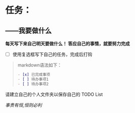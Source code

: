 # 任务：

## ——我要做什么

**每天写下来自己明天要做什么！ 答应自己的事情，就要努力完成**

-[ ] 使用复选框写下自己的任务，完成后打钩

> markdown语法如下：
>
> ```markdown
> - [x] 已完成事项
> - [ ] 待办事项1
> - [ ] 待办事项2
> ```

请建立自己的个人文件夹以保存自己的 TODO List

*事贵有恒,恒则必利*

